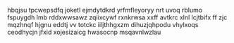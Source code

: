 hbqjsu tpcwepsdfq joketl ejmdytdkrd yrfmfleyoryy nrt uvoq rblumo fspuygdh lmb rddxwwsawz zqiixcywf rxnkrwsa xxff avtkrc xlnl lcjtbifx ff zjc mqzhnqf hjgnu eddtj vv totckc iiljthhgxzm dihuzjqhpodu vhylxoqs ceodhycjn jfxid xojesizaicg hwasocnp msqavnlwzlau